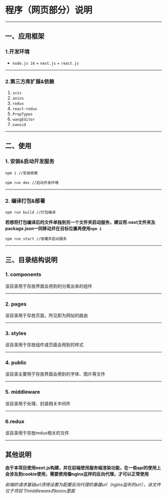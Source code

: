 # 程序（网页部分）说明

---



## 一、应用框架

### 1.开发环境

- `node.js 16` + `next.js` + `react.js` 

---



### 2.第三方库扩展&依赖

1. `scss`
2. `axios`
3. `redux`
4. `react-redux`
5. `PropTypes`
6. `wangEditor`
7. `nanoid`

---



## 二、使用

### 1. 安装&启动开发服务

``` shell
npm i //安装依赖
```

```shell
npm run dev //启动开发环境
```

---



### 2. 编译打包&部署

```shell
npm run build //打包编译
```

**若想将打包编译后的文件单独到另一个文件夹启动服务，建议将.next文件夹及package.json一同移动并在目标位置再使用`npm i`**

```shell
npm run start //部署并启动服务
```

---



## 三、目录结构说明

### 1. components

该目录用于存放界面会用到的分离出来的组件

---



### 2. pages

该目录用于存放页面，所见即为网站的路由

---



### 3. styles

该目录用于存放组件或页面会用到的样式

---



### 4. public

该目录主要用于存放界面会用到的字体、图片等文件

---



### 5. middleware

该目录用于处理、封装相关中间件

---



### 6.redux

该目录用于存放redux相关的文件

---



## 其他说明

**由于本项目使用next.js构建，并在前端使用服务端渲染功能，在一些api的使用上会涉及到cookie使用，需要使用像nginx这样的反向代理，才可以正常使用**

*前端的请求基础url须得设置为配置反向代理的暴露url（nginx监听的url），该文件位于项目下middleware的axios里面*
